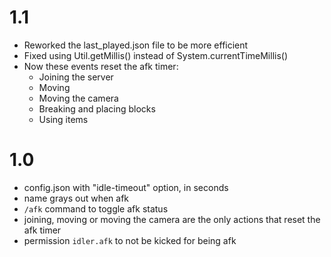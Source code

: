 # 1.1
- Reworked the last_played.json file to be more efficient
- Fixed using Util.getMillis() instead of System.currentTimeMillis()
- Now these events reset the afk timer:
  - Joining the server
  - Moving
  - Moving the camera
  - Breaking and placing blocks
  - Using items

# 1.0
- config.json with "idle-timeout" option, in seconds
- name grays out when afk
- `/afk` command to toggle afk status
- joining, moving or moving the camera are the only actions that reset the afk timer
- permission `idler.afk` to not be kicked for being afk